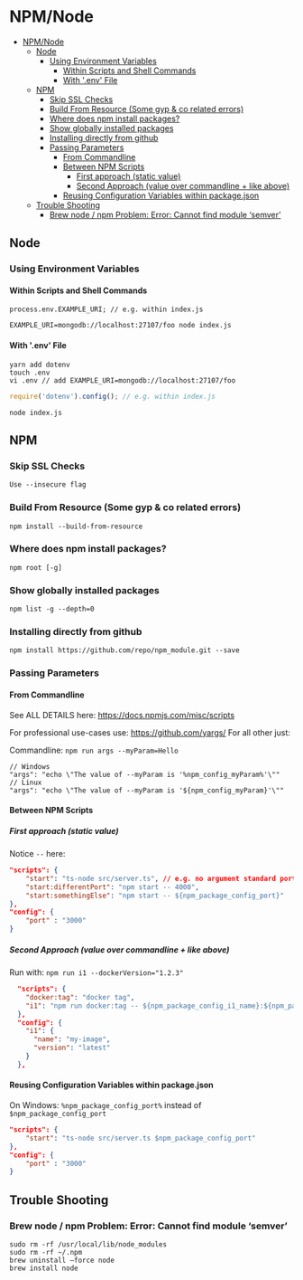 # NPM/Node

<!-- @import "[TOC]" {cmd="toc" depthFrom=1 depthTo=6 orderedList=false} -->

<!-- code_chunk_output -->

- [NPM/Node](#npmnode)
  - [Node](#node)
    - [Using Environment Variables](#using-environment-variables)
      - [Within Scripts and Shell Commands](#within-scripts-and-shell-commands)
      - [With '.env' File](#with-env-file)
  - [NPM](#npm)
    - [Skip SSL Checks](#skip-ssl-checks)
    - [Build From Resource (Some gyp & co related errors)](#build-from-resource-some-gyp-co-related-errors)
    - [Where does npm install packages?](#where-does-npm-install-packages)
    - [Show globally installed packages](#show-globally-installed-packages)
    - [Installing directly from github](#installing-directly-from-github)
    - [Passing Parameters](#passing-parameters)
      - [From Commandline](#from-commandline)
      - [Between NPM Scripts](#between-npm-scripts)
        - [First approach (static value)](#first-approach-static-value)
        - [Second Approach (value over commandline + like above)](#second-approach-value-over-commandline-like-above)
      - [Reusing Configuration Variables within package.json](#reusing-configuration-variables-within-packagejson)
  - [Trouble Shooting](#trouble-shooting)
    - [Brew node / npm Problem: Error: Cannot find module ‘semver’](#brew-node-npm-problem-error-cannot-find-module-semver)

<!-- /code_chunk_output -->

## Node

### Using Environment Variables

#### Within Scripts and Shell Commands

```shell
process.env.EXAMPLE_URI; // e.g. within index.js
```

```
EXAMPLE_URI=mongodb://localhost:27107/foo node index.js
```

#### With '.env' File

```shell
yarn add dotenv
touch .env
vi .env // add EXAMPLE_URI=mongodb://localhost:27107/foo
```

```js
require('dotenv').config(); // e.g. within index.js
```

```
node index.js
```

## NPM

### Skip SSL Checks

    Use --insecure flag

### Build From Resource (Some gyp & co related errors)

    npm install --build-from-resource

### Where does npm install packages?

`npm root [-g]`

### Show globally installed packages

`npm list -g --depth=0`

### Installing directly from github

`npm install https://github.com/repo/npm_module.git --save`

### Passing Parameters

#### From Commandline

See ALL DETAILS here: https://docs.npmjs.com/misc/scripts

For professional use-cases use: https://github.com/yargs/ For all other just:

Commandline: `npm run args --myParam=Hello`

    // Windows
    "args": "echo \"The value of --myParam is '%npm_config_myParam%'\""
    // Linux
    "args": "echo \"The value of --myParam is '${npm_config_myParam}'\""

#### Between NPM Scripts

##### First approach (static value)

Notice `--` here:

```json
"scripts": {
    "start": "ts-node src/server.ts", // e.g. no argument standard port
    "start:differentPort": "npm start -- 4000",
    "start:somethingElse": "npm start -- ${npm_package_config_port}"
},
"config": {
    "port" : "3000"
}
```

##### Second Approach (value over commandline + like above)

Run with: `npm run i1 --dockerVersion="1.2.3"`

```json
  "scripts": {
    "docker:tag": "docker tag",
    "i1": "npm run docker:tag -- ${npm_package_config_i1_name}:${npm_package_config_i1_version} ${npm_package_config_i1_name}:${npm_config_dockerVersion}"
  },
  "config": {
    "i1": {
      "name": "my-image",
      "version": "latest"
    }
  },
```

#### Reusing Configuration Variables within package.json

On Windows: `%npm_package_config_port%` instead of `$npm_package_config_port`

```json
"scripts": {
    "start": "ts-node src/server.ts $npm_package_config_port"
},
"config": {
    "port" : "3000"
}
```

## Trouble Shooting

### Brew node / npm Problem: Error: Cannot find module ‘semver’

    sudo rm -rf /usr/local/lib/node_modules
    sudo rm -rf ~/.npm
    brew uninstall –force node
    brew install node
